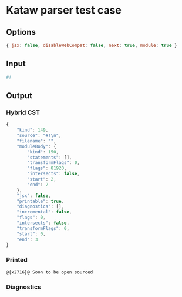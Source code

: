 # Kataw parser test case

## Options

`````js
{ jsx: false, disableWebCompat: false, next: true, module: true }
`````

## Input

`````js
#!

`````

## Output


### Hybrid CST


```javascript
{
    "kind": 149,
    "source": "#!\n",
    "filename": "",
    "moduleBody": {
        "kind": 150,
        "statements": [],
        "transformFlags": 0,
        "flags": 81920,
        "intersects": false,
        "start": 2,
        "end": 2
    },
    "jsx": false,
    "printable": true,
    "diagnostics": [],
    "incremental": false,
    "flags": 0,
    "intersects": false,
    "transformFlags": 0,
    "start": 0,
    "end": 3
}
```

### Printed


```javascript
@{x2716}@ Soon to be open sourced
```

### Diagnostics


```javascript

```

